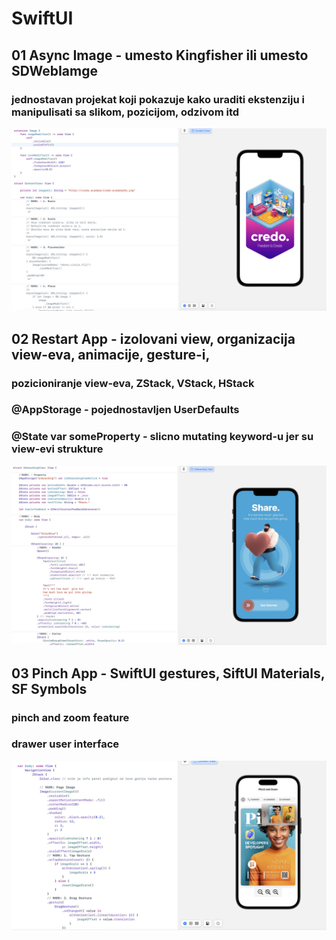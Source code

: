 # SwiftUI

## 01 Async Image - umesto Kingfisher ili umesto SDWebIamge

### jednostavan projekat koji pokazuje kako uraditi ekstenziju i manipulisati sa slikom, pozicijom, odzivom itd
![asyncImage](Screenshots/AsyncImage.jpg)

## 02 Restart App - izolovani view, organizacija view-eva, animacije, gesture-i,

### pozicioniranje view-eva, ZStack, VStack, HStack
### @AppStorage - pojednostavljen UserDefaults
### @State var someProperty - slicno mutating keyword-u jer su view-evi strukture
![restartApp](https://github.com/Vukovi/SwiftUI/blob/main/Screenshots/View%2C%20Animation%2C%20Gesture.jpg)

## 03 Pinch App - SwiftUI gestures, SiftUI Materials, SF Symbols

### pinch and zoom feature
### drawer user interface
![pinchApp](https://github.com/Vukovi/SwiftUI/blob/main/Screenshots/Screenshot%202023-05-22%20at%2014.00.24.png)
